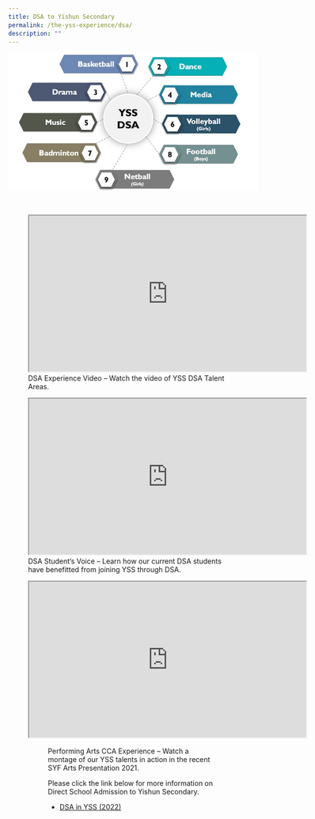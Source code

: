 ```yaml
---
title: DSA to Yishun Secondary
permalink: /the-yss-experience/dsa/
description: ""
---
```

![](/images/YSS_DSA.jpg)

<br>
<figure><iframe width="560" height="315" src="https://www.youtube.com/embed/Ea_swGnMzGE" title="YouTube video player" frameborder="1" allow="accelerometer; autoplay; clipboard-write; encrypted-media; gyroscope; picture-in-picture; web-share" allowfullscreen></iframe>
<figcaption>DSA Experience Video – Watch the video of YSS DSA Talent Areas.</figcaption></figure>

<figure><iframe width="560" height="315" src="https://www.youtube.com/embed/W8aq4VI-3Hc" title="YouTube video player" frameborder="1" allow="accelerometer; autoplay; clipboard-write; encrypted-media; gyroscope; picture-in-picture; web-share" allowfullscreen></iframe>
<figcaption>DSA Student’s Voice – Learn how our current DSA students have benefitted from joining YSS through DSA.</figcaption></figure>

<figure><iframe width="560" height="315" src="https://www.youtube.com/embed/q_8WndVHWXU" title="YouTube video player" frameborder="1" allow="accelerometer; autoplay; clipboard-write; encrypted-media; gyroscope; picture-in-picture; web-share" allowfullscreen></iframe><figure>
<figcaption>Performing Arts CCA Experience – Watch a montage of our YSS talents in action in the recent SYF Arts Presentation 2021.</figcaption>

	
Please click the link below for more information on Direct School Admission to Yishun Secondary.

* [DSA in YSS (2022)]([](/files/YSS%20DSA%202022%20Website%20update.pdf))